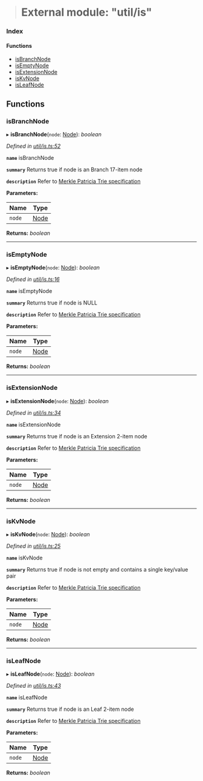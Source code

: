 > # External module: "util/is"

### Index

#### Functions

* [isBranchNode](_util_is_.md#isbranchnode)
* [isEmptyNode](_util_is_.md#isemptynode)
* [isExtensionNode](_util_is_.md#isextensionnode)
* [isKvNode](_util_is_.md#iskvnode)
* [isLeafNode](_util_is_.md#isleafnode)

## Functions

###  isBranchNode

▸ **isBranchNode**(`node`: [Node](_types_.md#node)): *boolean*

*Defined in [util/is.ts:52](https://github.com/polkadot-js/common/blob/e5ab357/packages/trie-db/src/util/is.ts#L52)*

**`name`** isBranchNode

**`summary`** Returns true if node is an Branch 17-item node

**`description`** Refer to [Merkle Patricia Trie specification](https://github.com/ethereum/wiki/wiki/Patricia-Tree#optimization)

**Parameters:**

Name | Type |
------ | ------ |
`node` | [Node](_types_.md#node) |

**Returns:** *boolean*

___

###  isEmptyNode

▸ **isEmptyNode**(`node`: [Node](_types_.md#node)): *boolean*

*Defined in [util/is.ts:16](https://github.com/polkadot-js/common/blob/e5ab357/packages/trie-db/src/util/is.ts#L16)*

**`name`** isEmptyNode

**`summary`** Returns true if node is NULL

**`description`** Refer to [Merkle Patricia Trie specification](https://github.com/ethereum/wiki/wiki/Patricia-Tree#optimization)

**Parameters:**

Name | Type |
------ | ------ |
`node` | [Node](_types_.md#node) |

**Returns:** *boolean*

___

###  isExtensionNode

▸ **isExtensionNode**(`node`: [Node](_types_.md#node)): *boolean*

*Defined in [util/is.ts:34](https://github.com/polkadot-js/common/blob/e5ab357/packages/trie-db/src/util/is.ts#L34)*

**`name`** isExtensionNode

**`summary`** Returns true if node is an Extension 2-item node

**`description`** Refer to [Merkle Patricia Trie specification](https://github.com/ethereum/wiki/wiki/Patricia-Tree#optimization)

**Parameters:**

Name | Type |
------ | ------ |
`node` | [Node](_types_.md#node) |

**Returns:** *boolean*

___

###  isKvNode

▸ **isKvNode**(`node`: [Node](_types_.md#node)): *boolean*

*Defined in [util/is.ts:25](https://github.com/polkadot-js/common/blob/e5ab357/packages/trie-db/src/util/is.ts#L25)*

**`name`** isKvNode

**`summary`** Returns true if node is not empty and contains a single key/value pair

**`description`** Refer to [Merkle Patricia Trie specification](https://github.com/ethereum/wiki/wiki/Patricia-Tree#optimization)

**Parameters:**

Name | Type |
------ | ------ |
`node` | [Node](_types_.md#node) |

**Returns:** *boolean*

___

###  isLeafNode

▸ **isLeafNode**(`node`: [Node](_types_.md#node)): *boolean*

*Defined in [util/is.ts:43](https://github.com/polkadot-js/common/blob/e5ab357/packages/trie-db/src/util/is.ts#L43)*

**`name`** isLeafNode

**`summary`** Returns true if node is an Leaf 2-item node

**`description`** Refer to [Merkle Patricia Trie specification](https://github.com/ethereum/wiki/wiki/Patricia-Tree#optimization)

**Parameters:**

Name | Type |
------ | ------ |
`node` | [Node](_types_.md#node) |

**Returns:** *boolean*